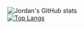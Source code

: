 ![Jordan's GitHub stats](https://github-readme-stats.vercel.app/api?username=JordanPessman&show_icons=true&theme=radical)
<br>
[![Top Langs](https://github-readme-stats.vercel.app/api/top-langs/?username=JordanPessman&layout=compact&theme=radical)](https://github.com/JordanPessman/github-readme-stats)

